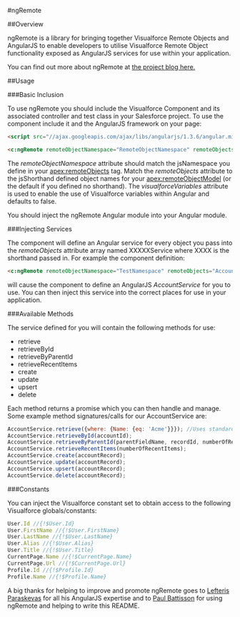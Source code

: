 #ngRemote

##Overview

ngRemote is a library for bringing together Visualforce Remote Objects and AngularJS to enable developers to utilise Visualforce Remote Object functionality exposed as AngularJS services for use within your application.

You can find out more about ngRemote at [the project blog here.](https://medium.com/angularjs-visualforce-remoteobjects-joined)

##Usage

###Basic Inclusion

To use ngRemote you should include the Visualforce Component and its associated controller and test class in your Salesforce project. To use the component include it and the AngularJS framework on your page:

```HTML
<script src="//ajax.googleapis.com/ajax/libs/angularjs/1.3.6/angular.min.js"></script>

<c:ngRemote remoteObjectNamespace="RemoteObjectNamespace" remoteObjects="Sobject1,Sobject2,Sobject3" visualforceVariables="true" />
```

The *remoteObjectNamespace* attribute should match the jsNamespace you define in your <apex:remoteObjects> tag. Match the *remoteObjects* attribute to the jsShorthand defined object names for your <apex:remoteObjectModel> (or the default if you defined no shorthand). The *visualforceVariables* attribute is used to enable the use of Visualforce variables within Angular and defaults to false.

You should inject the ngRemote Angular module into your Angular module.

###Injecting Services

The component will define an Angular service for every object you pass into the *remoteObjects* attribute array named XXXXXService where XXXX is the shorthand passed in. For example the component definition:

```HTML
<c:ngRemote remoteObjectNamespace="TestNamespace" remoteObjects="Account" visualforceVariables="true" />
```
will cause the component to define an AngularJS *AccountService* for you to use. You can then inject this service into the correct places for use in your application.

###Available Methods

The service defined for you will contain the following methods for use:
- retrieve
- retrieveById
- retrieveByParentId
- retrieveRecentItems
- create
- update
- upsert
- delete

Each method returns a promise which you can then handle and manage. Some example method signatures/calls for our AccountService are:

```javascript
AccountService.retrieve({where: {Name: {eq: 'Acme'}}}); //Uses standard VF Remote Objects JSON filters
AccountService.retrieveById(accountId);
AccountService.retrieveByParentId(parentFieldName, recordId, numberOfRecords);
AccountService.retrieveRecentItems(numberOfRecentItems);
AccountService.create(accountRecord);
AccountService.update(accountRecord);
AccountService.upsert(accountRecord);
AccountService.delete(accountRecord);
```

###Constants

You can inject the Visualforce constant set to obtain access to the following Visualforce globals/constants:

```javascript
User.Id //{!$User.Id}
User.FirstName //{!$User.FirstName}
User.LastName //{!$User.LastName}
User.Alias //{!$User.Alias}
User.Title //{!$User.Title}
CurrentPage.Name //{!$CurrentPage.Name}
CurrentPage.Url //{!$CurrentPage.Url}
Profile.Id //{!$Profile.Id}
Profile.Name //{!$Profile.Name}
```

A big thanks for helping to improve and promote ngRemote goes to [Lefteris Paraskevas](https://github.com/lefos987) for all his AngularJS expertise and to [Paul Battisson](https://github.com/pbattisson) for using ngRemote and helping to write this README.